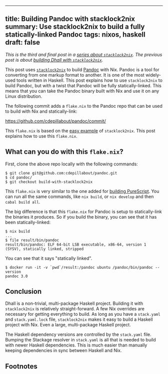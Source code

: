 ------------------------------------------------------
title: Building Pandoc with stacklock2nix
summary: Use stacklock2nix to build a fully statically-linked Pandoc
tags: nixos, haskell
draft: false
------------------------------------------------------

*This is the third and final post in a
[series about `stacklock2nix`](./2022-12-15-stacklock2nix).
The previous post is about
[building Dhall with `stacklock2nix`](./2022-12-20-building-dhall-with-stacklock2nix).*

This post uses [`stacklock2nix`](https://github.com/cdepillabout/stacklock2nix)
to build [Pandoc](https://github.com/jgm/pandoc) with Nix. Pandoc is a tool for
converting from one markup format to another.  It is one of the most widely-used
tools written in Haskell. This post explains how to use `stacklock2nix` to
build Pandoc, but with a twist that Pandoc will be fully statically-linked.
This means that you can take the Pandoc binary built with Nix and use it
on any Linux distribution.

The following commit adds a `flake.nix` to the Pandoc repo that can be used to
build with Nix and statically-link:

<!-- TODO: -->
<https://github.com/cdepillabout/pandoc/commit/>

This `flake.nix` is based on the
[easy example](https://github.com/cdepillabout/stacklock2nix/tree/main/my-example-haskell-lib-easy)
of `stacklock2nix`. This post explains how to use this `flake.nix`.

## What can you do with this `flake.nix`?

First, clone the above repo locally with the following commands:

```console
$ git clone git@github.com:cdepillabout/pandoc.git
$ cd pandoc/
$ git checkout build-with-stacklock2nix
```

This `flake.nix` is very similar to the one added for
[building PureScript](./2022-12-16-building-purescript-with-stacklock2nix).
You can run all the same commands, like `nix build`, or `nix develop` and then
`cabal build all`.

The big difference is that this `flake.nix` for Pandoc is setup to statically-link
the binaries it produces.  So if you build the binary, you can see that it has
been statically-linked:

```console
$ nix build
...
$ file result/bin/pandoc
result/bin/pandoc: ELF 64-bit LSB executable, x86-64, version 1 (SYSV), statically linked, stripped
```

You can see that it says "statically linked".


```console
$ docker run -it -v `pwd`/result:/pandoc ubuntu /pandoc/bin/pandoc --version
pandoc 3.0
```

## Conclusion

Dhall is a non-trivial, multi-package Haskell project.  Building
it with `stacklock2nix` is relatively straight-forward.  A few Nix overrides are
necessary for getting everything to build.  As long as you have a `stack.yaml`
and `stack.yaml.lock` file, `stacklock2nix` makes it easy to build a Haskell
project with Nix.  Even a large, multi-package Haskell project.

The Haskell dependency versions are controlled by the `stack.yaml` file.
Bumping the Stackage resolver in `stack.yaml` is all that is needed to build
with newer Haskell dependencies.  This is much easier than manually keeping
dependencies in sync between Haskell and Nix.

## Footnotes

[^1]: Dhall actually already has a nice infrastructure for building with Nix.
    In practice, this existing infrastructure should be used instead of
    `stacklock2nix`.  The commit from this blog post is  purely to show how
    `stacklock2nix` could be used on a non-trivial Haskell project.  (There is
    also a parent commit that deletes all the existing Nix infrastructure in
    the Dhall repo, just to make everything a little easier to understand.)

[^2]: Note that `stack` internally runs `nix-shell`, so you can run `stack`
    outside of `nix-shell`.  That is to say, you don't have to be inside
    `nix-shell` before you run any of the `stack` commands.
